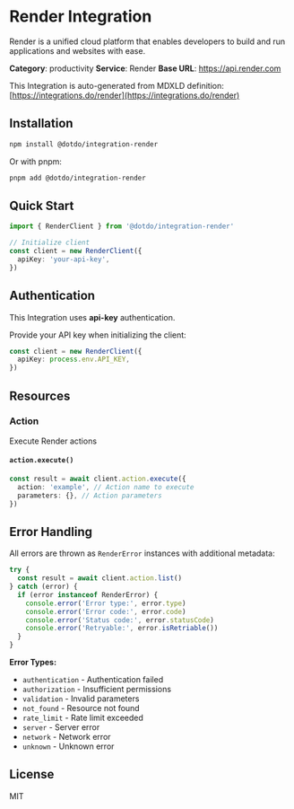 # Render Integration

Render is a unified cloud platform that enables developers to build and run applications and websites with ease.

**Category**: productivity
**Service**: Render
**Base URL**: https://api.render.com

This Integration is auto-generated from MDXLD definition: [https://integrations.do/render](https://integrations.do/render)

## Installation

```bash
npm install @dotdo/integration-render
```

Or with pnpm:

```bash
pnpm add @dotdo/integration-render
```

## Quick Start

```typescript
import { RenderClient } from '@dotdo/integration-render'

// Initialize client
const client = new RenderClient({
  apiKey: 'your-api-key',
})
```

## Authentication

This Integration uses **api-key** authentication.

Provide your API key when initializing the client:

```typescript
const client = new RenderClient({
  apiKey: process.env.API_KEY,
})
```

## Resources

### Action

Execute Render actions

#### `action.execute()`

```typescript
const result = await client.action.execute({
  action: 'example', // Action name to execute
  parameters: {}, // Action parameters
})
```

## Error Handling

All errors are thrown as `RenderError` instances with additional metadata:

```typescript
try {
  const result = await client.action.list()
} catch (error) {
  if (error instanceof RenderError) {
    console.error('Error type:', error.type)
    console.error('Error code:', error.code)
    console.error('Status code:', error.statusCode)
    console.error('Retryable:', error.isRetriable())
  }
}
```

**Error Types:**

- `authentication` - Authentication failed
- `authorization` - Insufficient permissions
- `validation` - Invalid parameters
- `not_found` - Resource not found
- `rate_limit` - Rate limit exceeded
- `server` - Server error
- `network` - Network error
- `unknown` - Unknown error

## License

MIT
